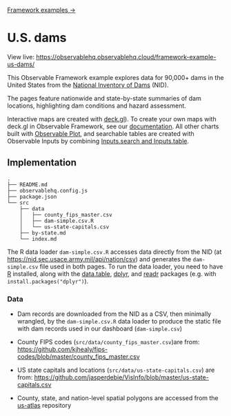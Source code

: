 [Framework examples →](../)

# U.S. dams

View live: <https://observablehq.observablehq.cloud/framework-example-us-dams/>

This Observable Framework example explores data for 90,000+ dams in the United States from the [National Inventory of Dams](https://nid.sec.usace.army.mil/) (NID).

The pages feature nationwide and state-by-state summaries of dam locations, highlighting dam conditions and hazard assessment.

Interactive maps are created with [deck.gl](https://deck.gl/)). To create your own maps with deck.gl in Observable Framework, see our [documentation](https://observablehq.com/framework/lib/deckgl). All other charts built with [Observable Plot](https://observablehq.com/plot/), and searchable tables are created with Observable Inputs by combining [Inputs.search and Inputs.table](https://observablehq.com/framework/inputs/search).

## Implementation

```
.
├── README.md
├── observablehq.config.js
├── package.json
└── src
    ├── data
    │   ├── county_fips_master.csv
    │   ├── dam-simple.csv.R
    │   └── us-state-capitals.csv
    ├── by-state.md
    └── index.md
```

The R data loader `dam-simple.csv.R` accesses data directly from the NID (at https://nid.sec.usace.army.mil/api/nation/csv) and generates the `dam-simple.csv` file used in both pages. To run the data loader, you need to have [R](https://www.r-project.org/) installed, along with the [data.table](https://github.com/Rdatatable/data.table), [dplyr](https://github.com/tidyverse/dplyr), and [readr](https://github.com/tidyverse/readr) packages (e.g. with `install.packages("dplyr")`).

### Data

- Dam records are downloaded from the NID as a CSV, then minimally wrangled, by the `dam-simple.csv.R` data loader to produce the static file with dam records used in our dashboard (`dam-simple.csv`)

- County FIPS codes (`src/data/county_fips_master.csv`)are from: https://github.com/kjhealy/fips-codes/blob/master/county_fips_master.csv

- US state capitals and locations (`src/data/us-state-capitals.csv`) are from: https://github.com/jasperdebie/VisInfo/blob/master/us-state-capitals.csv

- County, state, and nation-level spatial polygons are accessed from the [us-atlas](https://www.npmjs.com/package/us-atlas?activeTab=readme) repository
